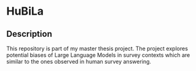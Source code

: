 # HuBiLa

## Description
This repository is part of my master thesis project. The project explores potential biases of Large Language Models in survey contexts which are similar to the ones observed in
human survey answering.
